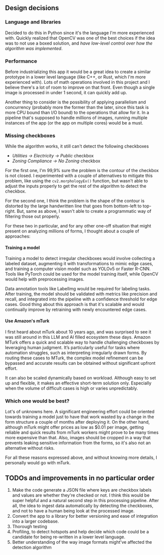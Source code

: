 ## Design decisions

### Language and libraries
Decided to do this in Python since it's the language I'm more experienced with. Quickly realized that OpenCV was one of the best choices if the idea was to not use a boxed solution, and *have low-level control over how the algorithm was implemented*.

### Performance
Before industrializing this app it would be a great idea to create a similar prototype in a lower level language (like C++, or Rust, which I'm more experienced with). Lots of math operations involved in this project and I believe there's a lot of room to improve on that front. Even though a single image is processed in under 1 second, it can quickly add up.

Another thing to consider is the possibility of applying parallelism and concurrency (probably more the former than the later, since this task is more CPU bound than I/O bound) to the operations that allow for it. In a pipeline that's supposed to handle millions of images, running multiple instances of the app (or the app on multiple cores) would be a must.

### Missing checkboxes
While the algorithm works, it still can't detect the following checkboxes
- *Utilities -> Electricity -> Public* checkbox
- *Zoning Compliance -> No Zoning* checkbox

For the first one, I'm 99,9% sure the problem is the contour of the checkbox is not closed. I experimented with a couple of alternatives to mitigate this problem, like using the `cv2.morphologyEx()` function, but wasn't able to adjust the inputs properly to get the rest of the algorithm to detect the checkbox.

For the second one, I think the problem is the shape of the contour is distorted by the large handwritten line that goes from bottom-left to top-right. But, same as above, I wasn't able to create a programmatic way of filtering those out properly.

For these two in particular, and for any other one-off situation that might present on analyzing millions of forms, I thought about a couple of approaches:

#### Training a model

Training a model to detect irregular checkboxes would involve collecting a labeled dataset, augmenting it with transformations to mimic edge cases, and training a computer vision model such as YOLOv5 or Faster R-CNN. Tools like PyTorch could be used for the model training itself, while OpenCV would help with preprocessing images.

Data annotation tools like LabelImg would be required for labeling tasks. After training, the model should be validated with metrics like precision and recall, and integrated into the pipeline with a confidence threshold for edge cases. Good thing about this approach is that it's scalable and would continually improve by retraining with newly encountered edge cases.

#### Use Amazon's mTurk

I first heard about mTurk about 10 years ago, and was surprised to see it was still around in this LLM and AI filled ecosystem these days. Amazon MTurk offers a quick and scalable way to handle challenging checkboxes by leveraging human judgment. It’s particularly useful for tasks where automation struggles, such as interpreting irregularly drawn forms. By routing these cases to MTurk, the complex model refinement can be bypassed and accurate results can be obtained without significant upfront effort.

It can also be scaled dynamically based on workload. Although easy to set up and flexible, it makes an effective short-term solution only. Especially when the volume of difficult cases is high or varies unpredictably.

### Which one would be best?

Lot's of unknowns here. A significant engineering effort could be oriented towards training a model just to have that work wasted by a change in the form structure a couple of months after deploying it. On the other hand, although mTurk might offer prices as low as $0.01 per image, getting reliable and quick results from mTurk workers might prove to be many times more expensive than that. Also, images should be cropped in a way that prevents leaking sensitive information from the forms, so it's also not an alternative without risks.

For all these reasons expressed above, and without knowing more details, I personally would go with mTurk.

## TODOs and improvements in no particular order

1. Make the code generate a JSON file where keys are checkbox labels and values are whether they're checked or not. I think this would be super helpful and a natural second step in this processing pipeline. After all, the idea to ingest data automatically by detecting the checkboxes, and not to have a human being look at the processed image.
2. Convert the app to a library for better versioning and ease of integration into a larger codebase.
3. Thorough testing
4. Profiling, to detect hotspots and help decide which code could be a candidate for being re-written in a lower level language.
5. Better understanding of the way image formats might've affected the detection algorithm
